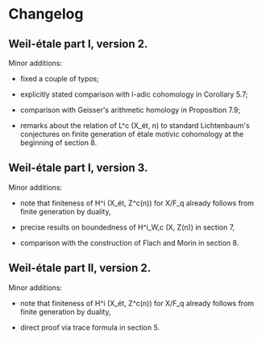 # Changelog

## Weil-étale part I, version 2.

Minor additions:

* fixed a couple of typos;

* explicitly stated comparison with l-adic cohomology in Corollary 5.7;

* comparison with Geisser's arithmetic homology in Proposition 7.9;

* remarks about the relation of L^c (X_ét, n) to standard
  Lichtenbaum's conjectures on finite generation of étale motivic
  cohomology at the beginning of section 8.


## Weil-étale part I, version 3.

Minor additions:

* note that finiteness of H^i (X_ét, Z^c(n)) for X/F_q already follows from
  finite generation by duality,

* precise results on boundedness of H^i_W,c (X, Z(n)) in section 7,

* comparison with the construction of Flach and Morin in section 8.


## Weil-étale part II, version 2.

Minor additions:

* note that finiteness of H^i (X_ét, Z^c(n)) for X/F_q already follows from
  finite generation by duality,

* direct proof via trace formula in section 5.
